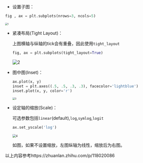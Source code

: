 * 设置子图：
```python
fig , ax = plt.subplots(nrows=3, ncols=5)
```

<img src="C:\Users\WangZ\Desktop\Plot-with-Matplotlib-for-paper\figure\v2-725ed5a26cc23afb6d39c01d242e416c_720w.jpg" alt="1" style="zoom:50%;" />

* 紧凑布局(Tight Layout)：

  上图横轴与纵轴的tick会有重叠，因此使用```tight_layout```

  ```python
  fig, ax = plt.subplots(tight_layout=True)
  ```

  ![2](C:\Users\WangZ\Desktop\Plot-with-Matplotlib-for-paper\figure\v2-69c6bfde4c05847870b057fd3c5f9d56_720w.jpg)

* 图中图(Inset)：

  ```python
  ax.plot(x, y)
  inset = plt.axes((.5, .5, .3, .3), facecolor='lightblue')
  inset.plot(x, y, color='r')
  ```

  <img src="C:\Users\WangZ\Desktop\Plot-with-Matplotlib-for-paper\figure\v2-cb707d77a7d0503fdbc6fe20140c2497_720w.jpg" alt="3" style="zoom:50%;" />

* 设定轴的缩放(Scale)：

  可选参数包括```linear```(default),```log```,```symlog```,```logit```

  ```python
  ax.set_yscale('log')
  ```

  <img src="C:\Users\WangZ\Desktop\Plot-with-Matplotlib-for-paper\figure\v2-d40633a32c8c039d656bd92442dbe868_720w.jpg" alt="4" style="zoom:67%;" />

  如图，如果不设置缩放，左图纵轴为线性，缩放后为右图。

以上内容参考https://zhuanlan.zhihu.com/p/118020086